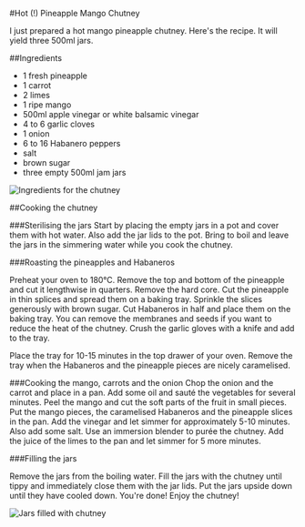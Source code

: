 #Hot (!) Pineapple Mango Chutney

I just prepared a hot mango pineapple chutney. Here's the recipe. It will yield three 500ml jars. 

##Ingredients

- 1 fresh pineapple
- 1 carrot
- 2 limes
- 1 ripe mango
- 500ml apple vinegar or white balsamic vinegar
- 4 to 6 garlic cloves
- 1 onion
- 6 to 16 Habanero peppers  
- salt
- brown sugar
- three empty 500ml jam jars 

![Ingredients for the chutney](http://farm9.staticflickr.com/8050/8150437768_9ff727726d_b.jpg "Ingredients")


##Cooking the chutney

###Sterilising the jars
Start by placing the empty jars in a pot and cover them with hot water. Also add the jar lids to the pot. Bring to boil and leave the jars in the simmering water while you cook the chutney.

###Roasting the pineapples and Habaneros

Preheat your oven to 180°C. Remove the top and bottom of the pineapple and cut it lengthwise in quarters. Remove the hard core. Cut the pineapple in thin splices and spread them on a baking tray. Sprinkle the slices generously with brown sugar. Cut Habaneros in half and place them on the baking tray. You can remove the membranes and seeds if you want to reduce the heat of the chutney. Crush the garlic gloves with a knife and add to the tray.

Place the tray for 10-15 minutes in the top drawer of your oven. Remove the tray when the Habaneros and the pineapple pieces are nicely caramelised.

###Cooking the mango, carrots and the onion
Chop the onion and the carrot and place in a pan. Add some oil and sauté the vegetables for several minutes. Peel the mango and cut the soft parts of the fruit in small pieces. Put the mango pieces, the caramelised Habaneros and the pineapple slices in the pan. Add the vinegar and let simmer for approximately 5-10 minutes. Also add some salt. Use an immersion blender to purée the chutney. Add the juice of the limes to the pan and let simmer for 5 more minutes.

###Filling the jars

Remove the jars from the boiling water. Fill the jars with the chutney until tippy and immediately close them with the jar lids. Put the jars upside down until they have cooled down. You're done! Enjoy the chutney!


![Jars filled with chutney](http://farm9.staticflickr.com/8052/8150438794_22cd19c473_b.jpg "Chutney in jars")
